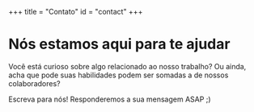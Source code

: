 +++
title = "Contato"
id = "contact"
+++

# Nós estamos aqui para te ajudar

Você está curioso sobre algo relacionado ao nosso trabalho? Ou ainda, acha que pode suas habilidades podem ser somadas a de nossos colaboradores?

Escreva para nós! Responderemos a sua mensagem ASAP ;)
